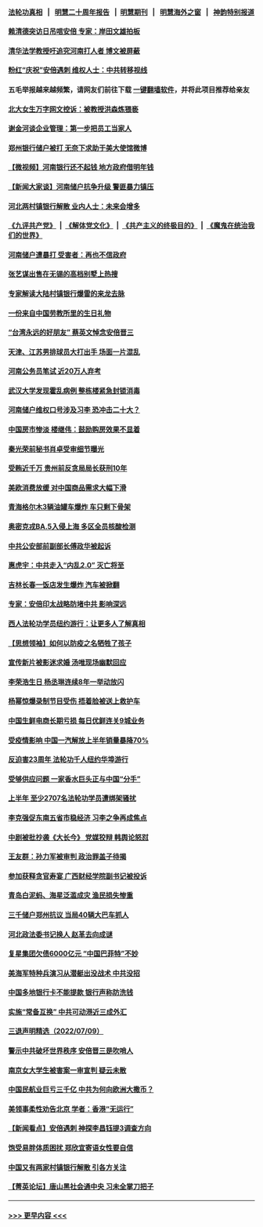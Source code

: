 #### [法轮功真相](https://github.com/gfw-breaker/truth/blob/master/README.md?t=0) &nbsp;&nbsp;|&nbsp;&nbsp; [明慧二十周年报告](https://github.com/gfw-breaker/mh-reports/blob/master/README.md?t=0) &nbsp;&nbsp;|&nbsp;&nbsp;[明慧期刊](https://github.com/gfw-breaker/mh-qikan) &nbsp;&nbsp;|&nbsp;&nbsp; [明慧海外之窗](https://github.com/gfw-breaker/mh-news/blob/master/README.md?t=0) &nbsp;&nbsp;|&nbsp;&nbsp; [神韵特别报道](https://github.com/gfw-breaker/mh-news/blob/master/shenyun.md?t=0)
#### [赖清德突访日吊唁安倍 专家：岸田文雄拍板](../pages/nsc413/n13778710.md?t=07120601) 
#### [清华法学教授吁追究河南打人者 博文被屏蔽](../pages/nsc413/n13778693.md?t=07120601) 
#### [粉红“庆祝”安倍遇刺 维权人士：中共转移视线](../pages/nsc413/n13778704.md?t=07120601) 
#### 五毛举报越来越频繁，请网友们前往下载 [一键翻墙软件](https://github.com/gfw-breaker/ssr-accounts)，并将此项目推荐给亲友
#### [北大女生万字网文控诉：被教授洪森炼猥亵](../pages/nsc413/n13778626.md?t=07120601) 
#### [谢金河谈企业管理：第一步把员工当家人](../pages/nsc413/n13778483.md?t=07120601) 
#### [郑州银行储户被打 无奈下求助于美大使馆微博](../pages/nsc413/n13778640.md?t=07120601) 
#### [【微视频】河南银行还不起钱 地方政府借明年钱](../pages/nsc413/n13778575.md?t=07120601) 
#### [【新闻大家谈】河南储户抗争升级 警匪暴力镇压](../pages/nsc413/n13778543.md?t=07120601) 
#### [河北两村镇银行解散 业内人士：未来会增多](../pages/nsc413/n13778467.md?t=07120601) 
#### [《九评共产党》](https://github.com/begood0513/9ping.md/blob/master/README.md) &nbsp;|&nbsp; [《解体党文化》](../../../../jtdwh.md/blob/master/README.md)  &nbsp;|&nbsp; [《共产主义的终极目的》](../../../../gczydzjmd.md/blob/master/README.md) &nbsp;|&nbsp; [《魔鬼在统治我们的世界》](../../../../mgztzwmdsj.md/blob/master/README.md) 
#### [河南储户遭暴打 受害者：再也不信政府](../pages/nsc413/n13778457.md?t=07120601) 
#### [张艺谋出售在无锡的高档别墅上热搜](../pages/nsc413/n13778444.md?t=07120601) 
#### [专家解读大陆村镇银行爆雷的来龙去脉](../pages/nsc413/n13778412.md?t=07120601) 
#### [一份来自中国劳教所里的生日礼物](../pages/nsc413/n13777122.md?t=07120601) 
#### [“台湾永远的好朋友” 蔡英文悼念安倍晋三](../pages/nsc413/n13778354.md?t=07120601) 
#### [天津、江苏男排球员大打出手 场面一片混乱](../pages/nsc413/n13778385.md?t=07120601) 
#### [河南公务员笔试 近20万人弃考](../pages/nsc413/n13778340.md?t=07120601) 
#### [武汉大学发现霍乱病例 整栋楼紧急封锁消毒](../pages/nsc413/n13778353.md?t=07120601) 
#### [河南储户维权口号涉及习李 恐冲击二十大？](../pages/nsc413/n13778148.md?t=07120601) 
#### [中国房市惨淡 楼继伟：鼓励购房效果不显着](../pages/nsc413/n13778374.md?t=07120601) 
#### [秦光荣前秘书肖卓受审细节曝光](../pages/nsc413/n13778231.md?t=07120601) 
#### [受贿近千万 贵州前反贪局局长获刑10年](../pages/nsc413/n13778329.md?t=07120601) 
#### [美欧消费放缓 对中国商品需求大幅下滑](../pages/nsc413/n13778291.md?t=07120601) 
#### [青海格尔木3辆油罐车爆炸 车只剩下骨架](../pages/nsc413/n13778271.md?t=07120601) 
#### [奥密克戎BA.5入侵上海 多区全员核酸检测](../pages/nsc413/n13778254.md?t=07120601) 
#### [中共公安部前副部长傅政华被起诉](../pages/nsc413/n13778143.md?t=07120601) 
#### [惠虎宇：中共走入“内乱2.0” 灭亡将至](../pages/nsc413/n13778194.md?t=07120601) 
#### [吉林长春一饭店发生爆炸 汽车被掀翻](../pages/nsc413/n13778132.md?t=07120601) 
#### [专家：安倍印太战略防堵中共 影响深远](../pages/nsc413/n13777992.md?t=07120601) 
#### [西人法轮功学员纽约游行：让更多人了解真相](../pages/nsc413/n13778030.md?t=07120601) 
#### [【思想领袖】如何以防疫之名牺牲了孩子](../pages/nsc413/n13763661.md?t=07120601) 
#### [宣传新片被影迷求婚 汤唯现场幽默回应](../pages/nsc413/n13777764.md?t=07120601) 
#### [李荣浩生日 杨丞琳连续8年一举动放闪](../pages/nsc413/n13777935.md?t=07120601) 
#### [杨幂惊爆录制节目受伤 捂着脸被送上救护车](../pages/nsc413/n13777898.md?t=07120601) 
#### [中国生鲜电商长期亏损 每日优鲜连关9城业务](../pages/nsc413/n13777951.md?t=07120601) 
#### [受疫情影响 中国一汽解放上半年销量暴降70%](../pages/nsc413/n13777835.md?t=07120601) 
#### [反迫害23周年 法轮功千人纽约华埠游行](../pages/nsc413/n13777927.md?t=07120601) 
#### [受够供应问题 一家香水巨头正与中国“分手”](../pages/nsc413/n13777894.md?t=07120601) 
#### [上半年 至少2707名法轮功学员遭绑架骚扰](../pages/nsc413/n13776397.md?t=07120601) 
#### [李克强促东南五省市稳经济 习李之争再成焦点](../pages/nsc413/n13777753.md?t=07120601) 
#### [中剧被批抄袭《大长今》 党媒狡辩 韩舆论怒怼](../pages/nsc413/n13777726.md?t=07120601) 
#### [王友群：孙力军被审判 政治罪盖子待揭](../pages/nsc413/n13777444.md?t=07120601) 
#### [参加获释贪官寿宴 广西财经学院副书记被投诉](../pages/nsc413/n13777664.md?t=07120601) 
#### [青岛白泥蚂、海星泛滥成灾 渔民损失惨重](../pages/nsc413/n13777590.md?t=07120601) 
#### [三千储户郑州抗议 当局40辆大巴车抓人](../pages/nsc413/n13777593.md?t=07120601) 
#### [河北政法委书记换人 赵革去向成谜](../pages/nsc413/n13777524.md?t=07120601) 
#### [复星集团欠债6000亿元 “中国巴菲特”不妙](../pages/nsc413/n13777353.md?t=07120601) 
#### [美海军特种兵演习从潜艇出没战术 中共没招](../pages/nsc413/n13771776.md?t=07120601) 
#### [中国多地银行卡不能提款 银行声称防洗钱](../pages/nsc413/n13777471.md?t=07120601) 
#### [实施“常备互换” 中共可动港近三成外汇](../pages/nsc413/n13777440.md?t=07120601) 
#### [三退声明精选（2022/07/09）](../pages/nsc413/n13777441.md?t=07120601) 
#### [警示中共破坏世界秩序 安倍晋三是吹哨人](../pages/nsc413/n13777311.md?t=07120601) 
#### [南京女大学生被害案一审宣判 疑云未散](../pages/nsc413/n13775782.md?t=07120601) 
#### [中国民航业巨亏三千亿 中共为何向欧洲大撒币？](../pages/nsc413/n13777343.md?t=07120601) 
#### [美领事柔性劝告北京 学者：香港“无运行”](../pages/nsc413/n13777357.md?t=07120601) 
#### [【新闻看点】安倍遇刺 神探李昌钰提3调查方向](../pages/nsc413/n13777327.md?t=07120601) 
#### [饱受易胖体质困扰 郑欣宜寄语女性要自信](../pages/nsc413/n13777322.md?t=07120601) 
#### [中国又有两家村镇银行解散 引各方关注](../pages/nsc413/n13777317.md?t=07120601) 
#### [【菁英论坛】唐山黑社会通中央 习未全掌刀把子](../pages/nsc413/n13777318.md?t=07120601) 

----
#### [ >>> 更早内容 <<< ](../indexes/nsc413-earlier.md)
